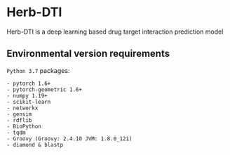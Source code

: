 # Herb-DTI
Herb-DTI is a deep learning based drug target interaction prediction model

## Environmental version requirements
`Python 3.7` packages:
```
- pytorch 1.6+
- pytorch-geometric 1.6+
- numpy 1.19+
- scikit-learn 
- networkx
- gensim
- rdflib
- BioPython
- tqdm
- Groovy (Groovy: 2.4.10 JVM: 1.8.0_121)
- diamond & blastp
```
